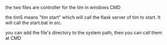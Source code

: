 the two files are controller for the tim in windows CMD

the timS means "tim start" which will call the flask server of tim to start. It will call the start.bat in src.

you can add the file's directory to the system path, then you can call them at CMD


